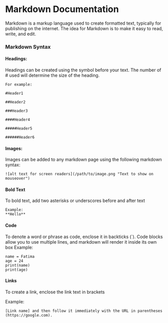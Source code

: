# Markdown Documentation

Markdown is a markup language used to create formatted text, typically for publishing on the internet.
The idea for Markdown is to make it easy to read, write, and edit.


### Markdown Syntax

#### Headings:
Headings can be created using the  symbol before your text. The number of # used will determine the size of the heading.
````
For example:

#Header1

##Header2

###Header3

####Header4

#####Header5

######Header6
````
#### Images:
Images can be added to any markdown page using the following markdown syntax:

`![alt text for screen readers](/path/to/image.png "Text to show on mouseover")`
#### Bold Text
To bold text, add two asterisks or underscores before and after text
````
Example:
**Hello**
````
#### Code 
To denote a word or phrase as code, enclose it in backticks (`).
Code blocks allow you to use multiple lines, and markdown will render it inside its own box 
Example: 


```
name = Fatima
age = 24
print(name)
print(age)
```
#### Links
To create a link, enclose the link text in brackets 

Example:

`[Link name] and then follow it immediately with the URL in parentheses (https://google.com).`
